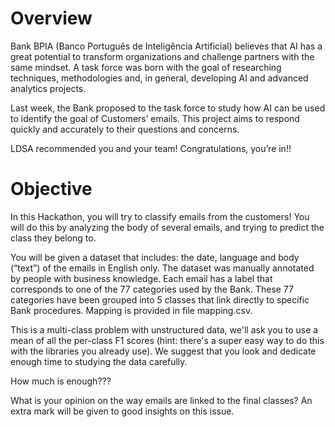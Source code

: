 # Overview

Bank BPIA (Banco Português de Inteligência Artificial) believes that AI has a great potential to transform organizations and challenge partners with the same mindset. A task force was born with the goal of researching techniques, methodologies and, in general, developing AI and advanced analytics projects.

Last week, the Bank proposed to the task force to study how AI can be used to identify the goal of Customers’ emails. This project aims to respond quickly and accurately to their questions and concerns. 

LDSA recommended you and your team! Congratulations, you’re in!!

# Objective

In this Hackathon, you will try to classify emails from the customers! You will do this by analyzing the body of several emails, and trying to predict the class they belong to.

You will be given a dataset that includes: the date, language and body (“text”) of the emails in English only. The dataset was manually annotated by people with business knowledge. Each email has a label that corresponds to one of the 77 categories used by the Bank. These 77 categories have been grouped into 5 classes that link directly to specific Bank procedures. Mapping is provided in file mapping.csv.

This is a multi-class problem with unstructured data, we'll ask you to use a mean of all the per-class F1 scores (hint: there's a super easy way to do this with the libraries you already use). We suggest that you look and dedicate enough time to studying the data carefully.

How much is enough???

What is your opinion on the way emails are linked to the final classes? An extra mark will be given to good insights on this issue.

